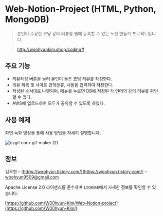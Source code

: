 # Web-Notion-Project (HTML, Python, MongoDB) 

> 본인이 수강한 코딩 강의 리뷰를 웹에 등록할 수 있는 노션 만들기 프로젝트입니다. 


> http://woohyunkim.shop/coding#


## 주요 기능

* 리뷰작성 버튼을 눌러 본인이 들은 코딩 리뷰를 작성한다.
* 리뷰 제목 및 사이트 강의분류, 내용을 입력하여 저장한다.
* 작성된 순서대로 나열되며, 메뉴를 누르면 DB에 저장된 각 언어의 강의 리뷰를 확인할 수 있다.
* AWS에 업로드하여 모두가 공유할 수 있도록 하였다.


## 사용 예제

화면 녹화 영상을 통해 사용 방법을 자세히 설명합니다.


![ezgif com-gif-maker (2)](https://user-images.githubusercontent.com/95575122/169651047-4ececd6b-b89f-4012-9d1d-1b47a662a7dd.gif)




## 정보

김우현 – [https://woohyun.tistory.com/](https://woohyun.tistory.com/) – woohyun9509@gmail.com

Apache License 2.0 라이센스를 준수하며 ``LICENSE``에서 자세한 정보를 확인할 수 있습니다.

[https://github.com/W00hyun-Kim/Web-Notion-project](https://github.com/W00hyun-Kim/)
